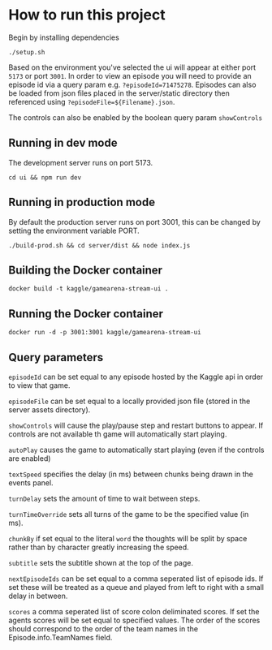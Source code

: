 # How to run this project
Begin by installing dependencies

```console
./setup.sh
```

Based on the environment you've selected the ui will appear at either port `5173` or port `3001`. In order to view an episode
you will need to provide an episode id via a query param e.g. `?episodeId=71475278`. Episodes can also be loaded from json files placed in the server/static directory then referenced using `?episodeFile=${Filename}.json`.

The controls can also be enabled by the boolean query param `showControls`

## Running in dev mode
The development server runs on port 5173.

```console
cd ui && npm run dev
```

## Running in production mode
By default the production server runs on port 3001, this can be changed by setting the environment variable PORT.

```console
./build-prod.sh && cd server/dist && node index.js
```

## Building the Docker container
```console
docker build -t kaggle/gamearena-stream-ui .
```

## Running the Docker container
```console
docker run -d -p 3001:3001 kaggle/gamearena-stream-ui
```

## Query parameters

`episodeId` can be set equal to any episode hosted by the Kaggle api in order to view that game.

`episodeFile` can be set equal to a locally provided json file (stored in the server assets directory).

`showControls` will cause the play/pause step and restart buttons to appear. If controls are not available th game will automatically start playing.

`autoPlay` causes the game to automatically start playing (even if the controls are enabled)

`textSpeed` specifies the delay (in ms) between chunks being drawn in the events panel.

`turnDelay` sets the amount of time to wait between steps.

`turnTimeOverride` sets all turns of the game to be the specified value (in ms).

`chunkBy` if set equal to the literal `word` the thoughts will be split by space rather than by character greatly increasing the speed.

`subtitle` sets the subtitle shown at the top of the page.

`nextEpisodeIds` can be set equal to a comma seperated list of episode ids. If set these will be treated as a queue and played from left to right with a small delay in between.

`scores` a comma seperated list of score colon deliminated scores. If set the agents scores will be set equal to specified values. The order of the scores should correspond to the order of the team names in the Episode.info.TeamNames field. 
